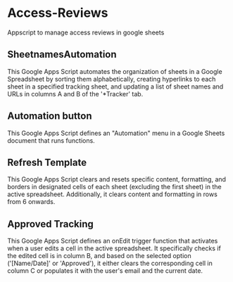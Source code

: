 # Access-Reviews
Appscript to manage access reviews in google sheets

## SheetnamesAutomation
This Google Apps Script automates the organization of sheets in a Google Spreadsheet by sorting them alphabetically, creating hyperlinks to each sheet in a specified tracking sheet, and updating a list of sheet names and URLs in columns A and B of the '*Tracker' tab.

## Automation button
This Google Apps Script defines an "Automation" menu in a Google Sheets document that runs functions.

## Refresh Template
This Google Apps Script clears and resets specific content, formatting, and borders in designated cells of each sheet (excluding the first sheet) in the active spreadsheet. Additionally, it clears content and formatting in rows from 6 onwards.

## Approved Tracking
This Google Apps Script defines an onEdit trigger function that activates when a user edits a cell in the active spreadsheet. It specifically checks if the edited cell is in column B, and based on the selected option ('[Name/Date]' or 'Approved'), it either clears the corresponding cell in column C or populates it with the user's email and the current date.
